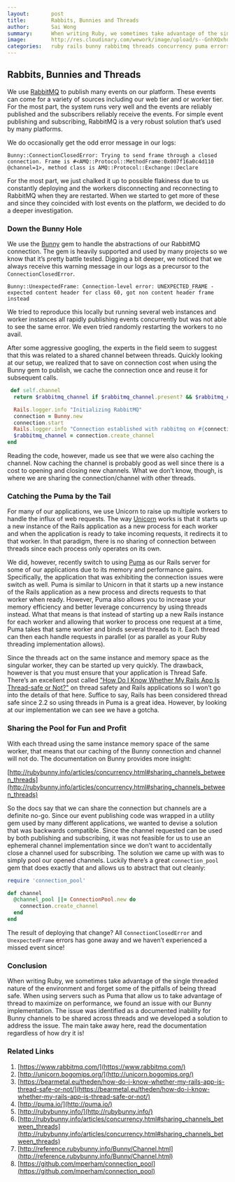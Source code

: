 ```yaml
---
layout:       post
title:        Rabbits, Bunnies and Threads
author:       Sai Wong
summary:      When writing Ruby, we sometimes take advantage of the single threaded nature of the environment and forget some of the pitfalls of being thread safe. When using servers such as Puma that allow us to take advantage of thread to maximize on performance, we found an issue with our Bunny implementation. The issue was identified as a documented inability for Bunny channels to be shared across threads and we developed a solution to address the issue.
image:        http://res.cloudinary.com/wework/image/upload/s--GnhXQxhq--/c_scale,q_jpegmini:1,w_1000/v1445269362/engineering/shutterstock_262325693.jpg
categories:   ruby rails bunny rabbitmq threads concurrency puma errors
---
```


## Rabbits, Bunnies and Threads
We use [RabbitMQ](https://www.rabbitmq.com/) to publish many events on our platform. These events can come for a variety of sources including our web tier and or worker tier. For the most part, the system runs very well and the events are reliably published and the subscribers reliably receive the events. For simple event publishing and subscribing, RabbitMQ is a very robust solution that’s used by many platforms.

We do occasionally get the odd error message in our logs:

```
Bunny::ConnectionClosedError: Trying to send frame through a closed connection. Frame is #<AMQ::Protocol::MethodFrame:0x007f16a0c4d110 @channel=1>, method class is AMQ::Protocol::Exchange::Declare
```

For the most part, we just chalked it up to possible flakiness due to us constantly deploying and the workers disconnecting and reconnecting to RabbitMQ when they are restarted. When we started to get more of these and since they coincided with lost events on the platform, we decided to do a deeper investigation.

### Down the Bunny Hole
We use the [Bunny](http://rubybunny.info/) gem to handle the abstractions of our RabbitMQ connection. The gem is heavily supported and used by many projects so we know that it’s pretty battle tested. Digging a bit deeper, we noticed that we always receive this warning message in our logs as a precursor to the `ConnectionClosedError`.

```
Bunny::UnexpectedFrame: Connection-level error: UNEXPECTED_FRAME - expected content header for class 60, got non content header frame instead
```

We tried to reproduce this locally but running several web instances and worker instances all rapidly publishing events concurrently but was not able to see the same error. We even tried randomly restarting the workers to no avail. 

After some aggressive googling, the experts in the field seem to suggest that this was related to a shared channel between threads. Quickly looking at our setup, we realized that to save on connection cost when using the Bunny gem to publish, we cache the connection once and reuse it for subsequent calls.

```ruby
 def self.channel
  return $rabbitmq_channel if $rabbitmq_channel.present? && $rabbitmq_channel.open?

  Rails.logger.info "Initializing RabbitMQ"
  connection = Bunny.new
  connection.start
  Rails.logger.info "Connection established with rabbitmq on #{connection.host}#{connection.virtual_host}"
  $rabbitmq_channel = connection.create_channel
end
```

Reading the code, however, made us see that we were also caching the channel. Now caching the channel is probably good as well since there is a cost to opening and closing new channels. What we don’t know, though, is where we are sharing the connection/channel with other threads.

### Catching the Puma by the Tail
For many of our applications, we use Unicorn to raise up multiple workers to handle the influx of web requests. The way [Unicorn](http://unicorn.bogomips.org/) works is that it starts up a new instance of the Rails application as a new process for each worker and when the application is ready to take incoming requests, it redirects it to that worker. In that paradigm, there is no sharing of connection between threads since each process only operates on its own.

We did, however, recently switch to using [Puma](http://puma.io/) as our Rails server for some of our applications due to its memory and performance gains. Specifically, the application that was exhibiting the connection issues were switch as well. Puma is similar to Unicorn in that it starts up a new instance of the Rails application as a new process and directs requests to that worker when ready. However, Puma also allows you to increase your memory efficiency and better leverage concurrency by using threads instead. What that means is that instead of starting up a new Rails instance for each worker and allowing that worker to process one request at a time, Puma takes that same worker and binds several threads to it. Each thread can then each handle requests in parallel (or as parallel as your Ruby threading implementation allows).

Since the threads act on the same instance and memory space as the singular worker, they can be started up very quickly. The drawback, however is that you must ensure that your application is Thread Safe. There’s an excellent post called ["How Do I Know Whether My Rails App Is Thread-safe or Not?"](https://bearmetal.eu/theden/how-do-i-know-whether-my-rails-app-is-thread-safe-or-not/) on thread safety and Rails applications so I won’t go into the details of that here. Suffice to say, Rails has been considered thread safe since 2.2 so using threads in Puma is a great idea. However, by looking at our implementation we can see we have a gotcha.

### Sharing the Pool for Fun and Profit
With each thread using the same instance memory space of the same worker, that means that our caching of the Bunny connection and channel will not do. The documentation on Bunny provides more insight:

[http://rubybunny.info/articles/concurrency.html#sharing_channels_between_threads](http://rubybunny.info/articles/concurrency.html#sharing_channels_between_threads)

So the docs say that we can share the connection but channels are a definite no-go. Since our event publishing code was wrapped in a utility gem used by many different applications, we wanted to devise a solution that was backwards compatible. Since the channel requested can be used by both publishing and subscribing, it was not feasible for us to use an ephemeral channel implementation since we don’t want to accidentally close a channel used for subscribing. The solution we came up with was to simply pool our opened channels. Luckily there’s a great `connection_pool` gem that does exactly that and allows us to abstract that out cleanly:

```ruby
require 'connection_pool'

def channel
  @channel_pool ||= ConnectionPool.new do
    connection.create_channel
  end
end
```

The result of deploying that change? All `ConnectionClosedError` and `UnexpectedFrame` errors has gone away and we haven’t experienced a missed event since! 

### Conclusion
When writing Ruby, we sometimes take advantage of the single threaded nature of the environment and forget some of the pitfalls of being thread safe. When using servers such as Puma that allow us to take advantage of thread to maximize on performance, we found an issue with our Bunny implementation. The issue was identified as a documented inability for Bunny channels to be shared across threads and we developed a solution to address the issue. The main take away here, read the documentation regardless of how dry it is!

### Related Links
1. [https://www.rabbitmq.com/](https://www.rabbitmq.com/)
2. [http://unicorn.bogomips.org/](http://unicorn.bogomips.org/)
3. [https://bearmetal.eu/theden/how-do-i-know-whether-my-rails-app-is-thread-safe-or-not/](https://bearmetal.eu/theden/how-do-i-know-whether-my-rails-app-is-thread-safe-or-not/)
4. [http://puma.io/](http://puma.io/)
5. [http://rubybunny.info/](http://rubybunny.info/)
6. [http://rubybunny.info/articles/concurrency.html#sharing_channels_between_threads](http://rubybunny.info/articles/concurrency.html#sharing_channels_between_threads)
7. [http://reference.rubybunny.info/Bunny/Channel.html](http://reference.rubybunny.info/Bunny/Channel.html)
8. [https://github.com/mperham/connection_pool](https://github.com/mperham/connection_pool)
